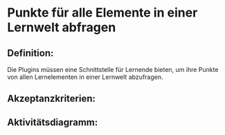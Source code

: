 # Punkte für alle Elemente in einer Lernwelt abfragen

## Definition:

Die Plugins müssen eine Schnittstelle für Lernende bieten, um ihre Punkte von allen Lernelementen in einer Lernwelt abzufragen.


## Akzeptanzkriterien:


## Aktivitätsdiagramm:

